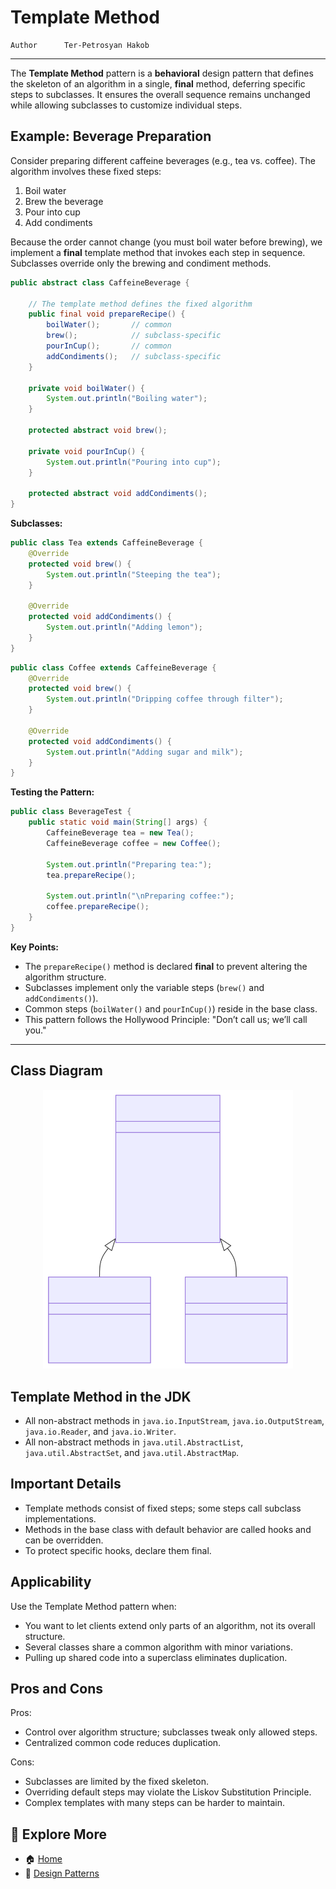 # Template Method

```info
Author      Ter-Petrosyan Hakob
```

---

The **Template Method** pattern is a **behavioral** design pattern that defines the skeleton of an algorithm in a single, 
**final** method, deferring specific steps to subclasses. It ensures the overall sequence remains unchanged while allowing 
subclasses to customize individual steps.

## Example: Beverage Preparation

Consider preparing different caffeine beverages (e.g., tea vs. coffee). The algorithm involves these fixed steps:

<ol>
  <li>Boil water</li>
  <li>Brew the beverage</li>
  <li>Pour into cup</li>
  <li>Add condiments</li>
</ol> 

Because the order cannot change (you must boil water before brewing), we implement a **final** template method that invokes each step in sequence. Subclasses override only the brewing and condiment methods.

```java
public abstract class CaffeineBeverage {

    // The template method defines the fixed algorithm
    public final void prepareRecipe() {
        boilWater();       // common
        brew();            // subclass-specific
        pourInCup();       // common
        addCondiments();   // subclass-specific
    }

    private void boilWater() {
        System.out.println("Boiling water");
    }

    protected abstract void brew();

    private void pourInCup() {
        System.out.println("Pouring into cup");
    }

    protected abstract void addCondiments();
}
```

**Subclasses:**

```java
public class Tea extends CaffeineBeverage {
    @Override
    protected void brew() {
        System.out.println("Steeping the tea");
    }

    @Override
    protected void addCondiments() {
        System.out.println("Adding lemon");
    }
}
```

```java
public class Coffee extends CaffeineBeverage {
    @Override
    protected void brew() {
        System.out.println("Dripping coffee through filter");
    }

    @Override
    protected void addCondiments() {
        System.out.println("Adding sugar and milk");
    }
}
```

**Testing the Pattern:**

```java
public class BeverageTest {
    public static void main(String[] args) {
        CaffeineBeverage tea = new Tea();
        CaffeineBeverage coffee = new Coffee();

        System.out.println("Preparing tea:");
        tea.prepareRecipe();

        System.out.println("\nPreparing coffee:");
        coffee.prepareRecipe();
    }
}
```

**Key Points:**
- The `prepareRecipe()` method is declared **final** to prevent altering the algorithm structure.
- Subclasses implement only the variable steps (`brew()` and `addCondiments()`).
- Common steps (`boilWater()` and `pourInCup()`) reside in the base class.
- This pattern follows the Hollywood Principle: "Don’t call us; we’ll call you."

---

## Class Diagram

<p align="center">
    <img src="./assets/img1.svg" alt="img1" width="400"/>
</p>


## Template Method in the JDK

- All non-abstract methods in `java.io.InputStream`, `java.io.OutputStream`, `java.io.Reader`, and `java.io.Writer`.
- All non-abstract methods in `java.util.AbstractList`, `java.util.AbstractSet`, and `java.util.AbstractMap`.

## Important Details

- Template methods consist of fixed steps; some steps call subclass implementations.
- Methods in the base class with default behavior are called hooks and can be overridden.
- To protect specific hooks, declare them final.

## Applicability

Use the Template Method pattern when:

- You want to let clients extend only parts of an algorithm, not its overall structure.
- Several classes share a common algorithm with minor variations.
- Pulling up shared code into a superclass eliminates duplication.

## Pros and Cons

Pros:
- Control over algorithm structure; subclasses tweak only allowed steps.
- Centralized common code reduces duplication.

Cons:
- Subclasses are limited by the fixed skeleton.
- Overriding default steps may violate the Liskov Substitution Principle.
- Complex templates with many steps can be harder to maintain.



## 📌 Explore More

- 🏠 [Home](./../../README.md)
- 🎨 [ Design Patterns](./../tutorials.md)